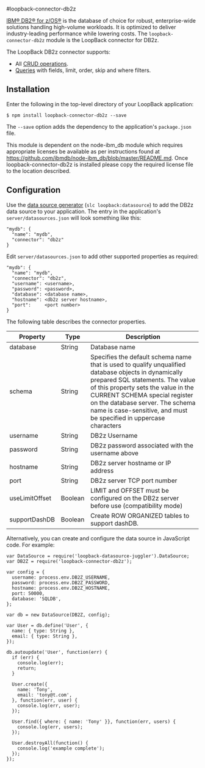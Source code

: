 #loopback-connector-db2z

[IBM® DB2® for z/OS®](https://www-01.ibm.com/software/data/db2/zos/family/) is the database of choice for robust, enterprise-wide solutions handling high-volume workloads.
It is optimized to deliver industry-leading performance while lowering costs.  The `loopback-connector-db2z`
module is the LoopBack connector for DB2z.

The LoopBack DB2z connector supports:

- All [CRUD operations](https://docs.strongloop.com/display/LB/Creating%2C+updating%2C+and+deleting+data).
- [Queries](https://docs.strongloop.com/display/LB/Querying+data) with fields, limit, order, skip and where filters.

## Installation

Enter the following in the top-level directory of your LoopBack application:

```
$ npm install loopback-connector-db2z --save
```

The `--save` option adds the dependency to the application's `package.json` file.

This module is dependent on the node-ibm_db module which requires appropriate licenses be available as per instructions found at https://github.com/ibmdb/node-ibm_db/blob/master/README.md.  Once loopback-connector-db2z is installed please copy the required license file to the location described.

## Configuration

Use the [data source generator](https://docs.strongloop.com/display/LB/Data+source+generator) (`slc loopback:datasource`) to add the DB2z data source to your application.
The entry in the application's `server/datasources.json` will look something like this:

```
"mydb": {
  "name": "mydb",
  "connector": "db2z"
}
```

Edit `server/datasources.json` to add other supported properties as required:

```
"mydb": {
  "name": "mydb",
  "connector": "db2z",
  "username": <username>,
  "password": <password>,
  "database": <database name>,
  "hostname": <db2z server hostname>,
  "port":     <port number>
}
```

The following table describes the connector properties.

Property       | Type    | Description
---------------| --------| --------
database       | String  | Database name
schema         | String  | Specifies the default schema name that is used to qualify unqualified database objects in dynamically prepared SQL statements. The value of this property sets the value in the CURRENT SCHEMA special register on the database server. The schema name is case-sensitive, and must be specified in uppercase characters
username       | String  | DB2z Username
password       | String  | DB2z password associated with the username above
hostname       | String  | DB2z server hostname or IP address
port           | String  | DB2z server TCP port number
useLimitOffset | Boolean | LIMIT and OFFSET must be configured on the DB2z server before use (compatibility mode)
supportDashDB  | Boolean | Create ROW ORGANIZED tables to support dashDB.


Alternatively, you can create and configure the data source in JavaScript code.
For example:

```
var DataSource = require('loopback-datasource-juggler').DataSource;
var DB2Z = require('loopback-connector-db2z');

var config = {
  username: process.env.DB2Z_USERNAME,
  password: process.env.DB2Z_PASSWORD,
  hostname: process.env.DB2Z_HOSTNAME,
  port: 50000,
  database: 'SQLDB',
};

var db = new DataSource(DB2Z, config);

var User = db.define('User', {
  name: { type: String },
  email: { type: String },
});

db.autoupdate('User', function(err) {
  if (err) {
    console.log(err);
    return;
  }

  User.create({
    name: 'Tony',
    email: 'tony@t.com',
  }, function(err, user) {
    console.log(err, user);
  });

  User.find({ where: { name: 'Tony' }}, function(err, users) {
    console.log(err, users);
  });

  User.destroyAll(function() {
    console.log('example complete');
  });
});
```
